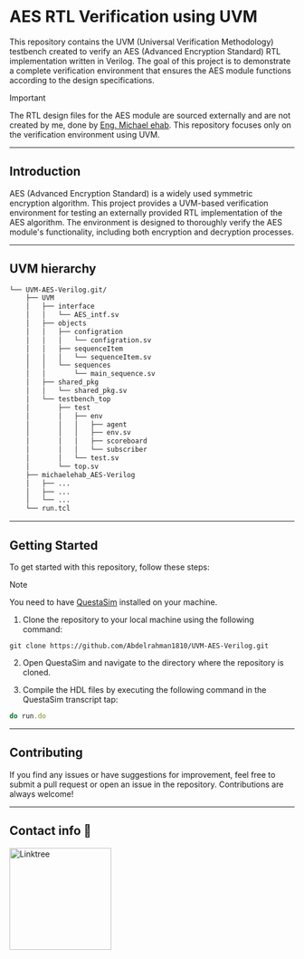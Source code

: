 # AES RTL Verification using UVM
This repository contains the UVM (Universal Verification Methodology) testbench created to verify an AES (Advanced Encryption Standard) RTL implementation written in Verilog. The goal of this project is to demonstrate a complete verification environment that ensures the AES module functions according to the design specifications.

> [!IMPORTANT]
> The RTL design files for the AES module are sourced externally and are not created by me, done by [Eng. Michael ehab](https://github.com/michaelehab). This repository focuses only on the verification environment using UVM.

---

## Introduction
AES (Advanced Encryption Standard) is a widely used symmetric encryption algorithm. This project provides a UVM-based verification environment for testing an externally provided RTL implementation of the AES algorithm. The environment is designed to thoroughly verify the AES module's functionality, including both encryption and decryption processes.

---

##  UVM hierarchy

```sh
└── UVM-AES-Verilog.git/
    ├── UVM
    │   ├── interface
    │   │   └── AES_intf.sv
    │   ├── objects
    │   │   ├── configration
    │   │   │   └── configration.sv
    │   │   ├── sequenceItem
    │   │   │   └── sequenceItem.sv
    │   │   └── sequences
    │   │       └── main_sequence.sv
    │   ├── shared_pkg
    │   │   └── shared_pkg.sv
    │   └── testbench_top
    │       ├── test
    │       │   ├── env
    │       │   │   ├── agent
    │       │   │   ├── env.sv
    │       │   │   ├── scoreboard
    │       │   │   └── subscriber
    │       │   └── test.sv
    │       └── top.sv
    ├── michaelehab_AES-Verilog
    │   ├── ...
    │   ├── ...
    │   └── ...
    └── run.tcl
```

---


## Getting Started
To get started with this repository, follow these steps:
> [!NOTE]
> You need to have [QuestaSim](https://support.sw.siemens.com/en-US/) installed on your machine.

1. Clone the repository to your local machine using the following command:
```
git clone https://github.com/Abdelrahman1810/UVM-AES-Verilog.git
```

2. Open QuestaSim and navigate to the directory where the repository is cloned.

3. Compile the HDL files by executing the following command in the QuestaSim transcript tap: 
```ruby
do run.do
```
---

## Contributing
If you find any issues or have suggestions for improvement, feel free to submit a pull request or open an issue in the repository. Contributions are always welcome!

---

## Contact info 💜
<a href="https://linktr.ee/A_Hassanen" target="_blank">
  <img align="left" alt="Linktree" width="180px" src="https://app.ashbyhq.com/api/images/org-theme-wordmark/b3f78683-a307-4014-b236-373f18850e2c/d54b020a-ff53-455a-9d52-c90c0f4f2081.png" />
</a> 
<br>
<br>
